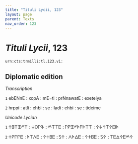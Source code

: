 ```yaml
---
title: "Tituli Lycii, 123"
layout: page
parent: Texts
nav_order: 123
---
```




# *Tituli Lycii*, 123




`urn:cts:trmilli:tl.123.v1:`

## Diplomatic edition

*Transcription*

`1` ebENnE : xopA : mE=ti : prNnawatE : exeteiya

`2` hrppi : atli : ehbi : se : ladi : ehbi : se : tideime

*Unicode Lycian*

`1` 𐊁𐊂𐊚𐊑𐊏𐊚 : 𐊜𐊒𐊓𐊙 : 𐊎𐊚𐊗𐊆 : 𐊓𐊕𐊑𐊏𐊀𐊇𐊀𐊗𐊚 : 𐊁𐊜𐊁𐊗𐊁𐊆𐊊𐊀

`2` 𐊛𐊕𐊓𐊓𐊆 : 𐊀𐊗𐊍𐊆 : 𐊁𐊛𐊂𐊆 : 𐊖𐊁 : 𐊍𐊀𐊅𐊆 : 𐊁𐊛𐊂𐊆 : 𐊖𐊁 : 𐊗𐊆𐊅𐊁𐊆𐊎𐊁